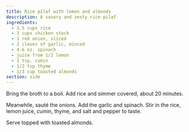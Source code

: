 ```yaml
---
title: Rice pilaf with lemon and almonds
description: A savory and zesty rice pilaf
ingredients:
  - 1.5 cups rice
  - 3 cups chicken stock
  - 1 red onion, sliced
  - 2 cloves of garlic, minced
  - 4-6 oz. spinach
  - juice from 1/2 lemon
  - 1 tsp. cumin
  - 1/2 tsp thyme
  - 1/3 cup toasted almonds
section: side
---
```


Bring the broth to a boil. Add rice and simmer covered, about 20 minutes.

Meanwhile, sauté the onions. Add the garlic and spinach. Stir in the rice, lemon
juice, cumin, thyme, and salt and pepper to taste.

Serve topped with toasted almonds.